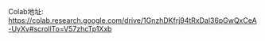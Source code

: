 <!--
 * @Author: lei.huang huangleiabcde@gmail.com
 * @Date: 2025-03-20 10:02:13
 * @LastEditors: lei.huang huangleiabcde@gmail.com
 * @LastEditTime: 2025-03-20 10:02:38
 * @FilePath: \HylML2021-2022\HW1\README.MD
 * @Description: 这是默认设置,请设置`customMade`, 打开koroFileHeader查看配置 进行设置: https://github.com/OBKoro1/koro1FileHeader/wiki/%E9%85%8D%E7%BD%AE
-->
Colab地址: https://colab.research.google.com/drive/1GnzhDKfrj94tRxDal36pGwQxCeA-UyXv#scrollTo=V57zhcTp1Xxb